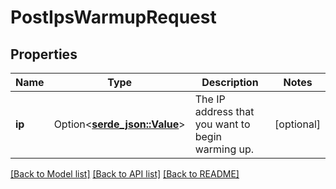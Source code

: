 # PostIpsWarmupRequest

## Properties

Name | Type | Description | Notes
------------ | ------------- | ------------- | -------------
**ip** | Option<[**serde_json::Value**](.md)> | The IP address that you want to begin warming up. | [optional]

[[Back to Model list]](../README.md#documentation-for-models) [[Back to API list]](../README.md#documentation-for-api-endpoints) [[Back to README]](../README.md)


